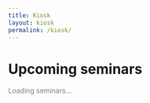 ```yaml
---
title: Kiosk
layout: kiosk
permalink: /kiosk/
---
```


<h1 class="mb-5">Upcoming seminars</h1>

<script src="https://apis.google.com/js/api.js"></script>
<script>
// javascript to access all seminar google calendars which puts them onto main page;
// its modifications can be used for seminar pages
  var userEmail = [ //do not reorder as seminar links depend on this. This also has to match _data/seminars.yml
    "dd0lvqfa6j2vtbocbhnsp3u380@group.calendar.google.com",   //0 - hmm? empty old defunct
    "6njs6bnklu56g6lhi5ojl2pha8@group.calendar.google.com",   //1 - geometry
    "lhnqsj4qdhf8e7hn692c7to8ao@group.calendar.google.com",   //2 - math club
    "5rjqjb9rg8t3ent7bo5kp4fka0@group.calendar.google.com",   //3 - harmonic seminar
    "k613quo3pribde7jrm5e12ft1c@group.calendar.google.com",   //4 - math physics
    "d2u7r4bb07jlh8v71pp61nrs3s@group.calendar.google.com",   //5 - algebra
    "j3a6i93k8m7ulpp9n5bg8vbb4g@group.calendar.google.com",   //6 - colloquium
    "f0un05c36pdv08n0m90bi99jmk@group.calendar.google.com",   //7 - probability
    "pce8r0mnja2do20vkku2gslamk@group.calendar.google.com",   //8 - topology
    "empty@virginia.edu", //was starrie???
		//9 - hmm? seems like the old calendar for many events, and now seems defunct
    //add new seminar calendars here and modify the function giving the link as well as _data/seminars.yml
    "n6dhh35l2td9i73ii6dbkpqtro@group.calendar.google.com",   //10 - gradsem
    "8qr0g4b576nd86cvbaogamclj8@group.calendar.google.com",   //11 - galois
    "ftc1mbjbp95irpj6t9e2tfl020@group.calendar.google.com",   //12 - operator
    "fj2uv2u9ea74h8b0gihm3iu73c@group.calendar.google.com",   //13 - analysis commons
    //do not touch the last seminar (it is empty and it is needed for IE compatibility)
    "c7vr381laveomub6abc4vh3qos@group.calendar.google.com"
    // this last one is the empty calendar with no seminar link (also for compatibility with IE)
  ]; //list of all calendars, new seminar google calendars can be added here
  var apiKey = 'AIzaSyA7Uka7Cbx7SPTWqDn52Nw9XPAe1kdQZxs';
  // google API keys
  var userTimeZone = "New_York"; // Charlottesville is in this timezone so we keep it like this
  var maxSeminars = 15; //This is the number of seminars to display
  var maxRows = 7; //This is the number of events to pull from each of the calendars


  var propSep = "__sep__";

  var eventsArray = [];
  var calsArray = [];

//various seminar things
  function getSeminar(num)
  {
    if(num == 1) { return '{% for sem in site.data.seminars %}{% if sem.cal_number == "1" %}{{sem.name}}{% endif %}{% endfor %}'; }
    if(num == 2) { return '{% for sem in site.data.seminars %}{% if sem.cal_number == "2" %}{{sem.name}}{% endif %}{% endfor %}'; }
    if(num == 3) { return '{% for sem in site.data.seminars %}{% if sem.cal_number == "3" %}{{sem.name}}{% endif %}{% endfor %}'; }
    if(num == 4) { return '{% for sem in site.data.seminars %}{% if sem.cal_number == "4" %}{{sem.name}}{% endif %}{% endfor %}'; }
    if(num == 5) { return '{% for sem in site.data.seminars %}{% if sem.cal_number == "5" %}{{sem.name}}{% endif %}{% endfor %}'; }
    if(num == 6) { return '{% for sem in site.data.seminars %}{% if sem.cal_number == "6" %}{{sem.name}}{% endif %}{% endfor %}'; }
    if(num == 7) { return '{% for sem in site.data.seminars %}{% if sem.cal_number == "7" %}{{sem.name}}{% endif %}{% endfor %}'; }
    if(num == 8) { return '{% for sem in site.data.seminars %}{% if sem.cal_number == "8" %}{{sem.name}}{% endif %}{% endfor %}'; }
    if(num == 9) { return '{% for sem in site.data.seminars %}{% if sem.cal_number == "9" %}{{sem.name}}{% endif %}{% endfor %}'; }
    if(num == 10) { return '{% for sem in site.data.seminars %}{% if sem.cal_number == "10" %}{{sem.name}}{% endif %}{% endfor %}'; }
    if(num == 11) { return '{% for sem in site.data.seminars %}{% if sem.cal_number == "11" %}{{sem.name}}{% endif %}{% endfor %}'; }
    if(num == 12) { return '{% for sem in site.data.seminars %}{% if sem.cal_number == "12" %}{{sem.name}}{% endif %}{% endfor %}'; }
    if(num == 13) { return '{% for sem in site.data.seminars %}{% if sem.cal_number == "13" %}{{sem.name}}{% endif %}{% endfor %}'; }
    if(num == 14) { return '{% for sem in site.data.seminars %}{% if sem.cal_number == "14" %}{{sem.name}}{% endif %}{% endfor %}'; }
    return '';
  }
  function getLocation(loc)
  {
    if (loc)
    {
      return 'in ' + loc;
    }
    return '';
  }
  function getAbstract(abst, htlink)
  {
    if (abst)
    {
      var retStr = ['<details open><summary>Description</summary>' , abst.replace(/(?:\r\n|\r|\n)/g, '<br />'), '<br>', '</details>'];
      // appendPre(retStr);
      return retStr.join('');
    }
    return '';
  }

// ------------

  function padNum(num) {
      if (num <= 9) {
          return "0" + num;
      }
      return num;
  }
  function AmPm(num) {
      if (num <= 12) { return num; }
      return padNum(num - 12);
  }
  function AmPm1(num) {
      if (num < 12) { return "am"; }
      return "pm";
  }
  function monthString(num) {
           if (num === "01") { return "Jan"; }
      else if (num === "02") { return "Feb"; }
      else if (num === "03") { return "Mar"; }
      else if (num === "04") { return "Apr"; }
      else if (num === "05") { return "May"; }
      else if (num === "06") { return "Jun"; }
      else if (num === "07") { return "Jul"; }
      else if (num === "08") { return "Aug"; }
      else if (num === "09") { return "Sep"; }
      else if (num === "10") { return "Oct"; }
      else if (num === "11") { return "Nov"; }
      else if (num === "12") { return "Dec"; }
  }
  function dayString(num){
           if (num == "1") { return "Mon" }
      else if (num == "2") { return "Tue" }
      else if (num == "3") { return "Wed" }
      else if (num == "4") { return "Thu" }
      else if (num == "5") { return "Fri" }
      else if (num == "6") { return "Sat" }
      else if (num == "0") { return "Sun" }
  }

  //--------------------- main function makes API calls and displays results
  function start() {
    gapi.client.init({
      'apiKey': apiKey,
      'discoveryDocs': ['https://www.googleapis.com/discovery/v1/apis/calendar/v3/rest'],
    }).then(function() {
    var executeOnce = 0;
      var today = new Date();
      var future_day = new Date();
      future_day.setDate( future_day.getDate() + 180 ); //display only events 180 days into the future
      today.setDate(today.getDate()); //access current data from some days ago
    var request = [];

    //this part calls the API
    gapi.client.load('calendar', 'v3', function () {
      for(var cal_i = 0; cal_i < userEmail.length; cal_i++ )
      {
        request[cal_i] =
        [
          gapi.client.calendar.events.list({
          'calendarId' : userEmail[cal_i],
          'timeZone' : userTimeZone,
          'singleEvents': true,
            'timeMin': today.toISOString(),
            'timeMax': future_day.toISOString(),
          'maxResults': maxRows,
          'orderBy': 'startTime'}),
          cal_i
        ];
      }
      //this part packs the results into a single array
      for(let cal_j = 0; cal_j < userEmail.length; cal_j++ )
      {
        request[cal_j][0].execute(function (resp)
        {
          calsArray.push(cal_j);
          for (var i = 0; i < resp.items.length; i++)
          {
            // formatted google calendar events are packed into array of strings here
            var item = resp.items[i];
            var allDay = item.start.date? true : false;
            var startDT = allDay ? item.start.date : item.start.dateTime;
            var dateTime = startDT.split("T"); //split date from time
            var date = dateTime[0].split("-"); //split yyyy mm dd
            var startYear = date[0];
            var startMonth = monthString(date[1]);
            var startDay = date[2];
            var startDateISO = new Date(startMonth + " " + startDay + ", " + startYear + " 00:00:00");
            var startDayWeek = dayString(startDateISO.getDay());
            if( allDay == true)
            {
              var strBegin = startDT +
                propSep +
                '<h3>' +
                startDayWeek + ' ' +
                startMonth + ' ' +
                startDay + ', ' +
                startYear + '</h3>';
            }
            else
            {
              var time = dateTime[1].split(":"); //split hh ss etc...
              var startHour = AmPm(time[0]);
              var startMin = time[1];
              var strBegin = startDT +
                propSep +
                '<h3>' +
                startDayWeek + ' ' +
                startMonth + ' ' +
                startDay + ', ' +
                startYear + ' @ ' +
                startHour + ':' +
                startMin + ' ' +
                AmPm1(time[0]) + '</h3>';
            }
            var str = strBegin + 
            getSeminar(cal_j) + '<br><b>' +
            item.summary + '</b> ' +
            getLocation(item.location) +
            getAbstract(item.description, item.htmlLink);
            // formatted google calendar events are packed into array of strings here
            eventsArray.push(str);

          }
          if(calsArray.length == userEmail.length && !executeOnce)
          {
            eventsArray.sort();
            // the array is sorted after all calendars are processes
            var eventsToDisplay = eventsArray.length > maxSeminars ? maxSeminars : eventsArray.length;
            for (var j = 0; j < eventsToDisplay; j++)
            {
              //this is where the events' representation happens
              var li = document.createElement('div');
              li.className = "mt-3";
              var elem = (eventsArray[j]+'').split(propSep)[1];
              li.innerHTML = elem + '';
              document.getElementById('events').appendChild(li);
            }
            executeOnce = 1;
          };
          document.getElementById('preloader').innerHTML = "";
        });
      };
    });
  });
};

  gapi.load('client', start);
</script>

<div id='preloader' class="h5" style="color:grey">Loading seminars...</div>
<div id='content' class="my-div-zebra">
  <div id='events'></div>
</div>
